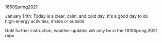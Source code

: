 1660Spring2021

January 14th: Today is a clear, calm, and cold day. It's a good day to do high-energy activities, inside or outside

Until further instruction, weather updates will only be in the 1610Spring 2021 repo